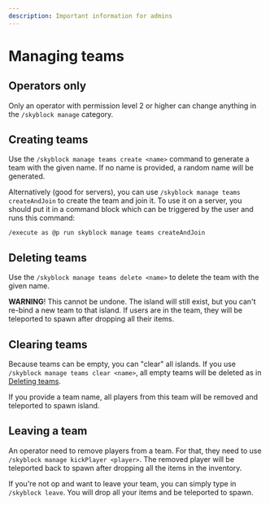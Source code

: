 ```yaml
---
description: Important information for admins
---
```


# Managing teams
## Operators only
Only an operator with permission level 2 or higher can change anything in the `/skyblock manage` category.

## Creating teams
Use the `/skyblock manage teams create <name>` command to generate a team with the given name. If no name is provided, 
a random name will be generated.

Alternatively (good for servers), you can use `/skyblock manage teams createAndJoin` to create the team and join
it. To use it on a server, you should put it in a command block which can be triggered by the user and runs this 
command:

`/execute as @p run skyblock manage teams createAndJoin`

## Deleting teams
Use the `/skyblock manage teams delete <name>` to delete the team with the given name.

**WARNING**! This cannot be undone. The island will still exist, but you can't re-bind a new team to that island. If users 
are in the team, they will be teleported to spawn after dropping all their items.

## Clearing teams
Because teams can be empty, you can "clear" all islands. If you use `/skyblock manage teams clear <name>`, all empty 
teams will be deleted as in [Deleting teams](#deleting-teams).

If you provide a team name, all players from this team will be removed and teleported to spawn island.

## Leaving a team
An operator need to remove players from a team. For that, they need to use `/skyblock manage kickPlayer <player>`. 
The removed player will be teleported back to spawn after dropping all the items in the inventory.

If you're not op and want to leave your team, you can simply type in `/skyblock leave`. You will drop all your items 
and be teleported to spawn.